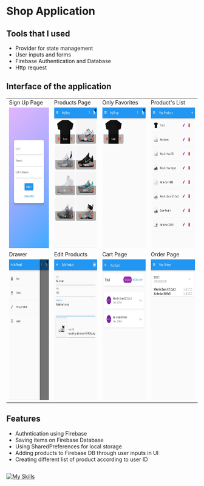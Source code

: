 # Shop Application

<h2> Tools that I used </h2>

- Provider for state management 
- User inputs and forms
- Firebase Authentication and Database
- Http request

<h2> Interface of the application </h2>

<table>
  <tr>
    <td>Sign Up Page</td>
     <td>Products Page</td>
     <td>Only Favorites</td>
     <td>Product's List</td>
  </tr>
  <tr>
    <td><img src="assets/images/sign_up.jpg" width=270 height=370></td>
    <td><img src="assets/images/products_page.jpg" width=270 height=370></td>
    <td><img src="assets/images/favorite_page.jpg" width=270 height=370></td>
    <td><img src="assets/images/products.jpg" width=270 height=370></td>
  </tr>
  <tr>
    <td>Drawer</td>
     <td>Edit Products</td>
     <td>Cart Page</td>
     <td>Order Page</td>
  </tr>
  <tr>
    <td><img src="assets/images/drawer.jpg" width=270 height=370></td>
    <td><img src="assets/images/edit_product.jpg" width=270 height=370></td>
    <td><img src="assets/images/orders.jpg" width=270 height=370></td>
    <td><img src="assets/images/orders_page.jpg" width=270 height=370></td>
  </tr>
 </table>
 
 <h2> Features </h2>
 
 - Authntication using Firebase 
 - Saving items on Firebase Database
 - Using SharedPreferences for local storage 
 - Adding products to Firebase DB through user inputs in UI
 - Creating different list of product according to user ID
 
 <table>
 <tr>
 
 </tr>
 </table>
 
 
 [![My Skills](https://skills.thijs.gg/icons?i=dart,flutter,firebase)](https://skills.thijs.gg)

[1]: http://www.github.com/https://github.com/ramilsalihar
[2]: https://www.linkedin.com/in/https://www.linkedin.com/in/ramil-salihar/
